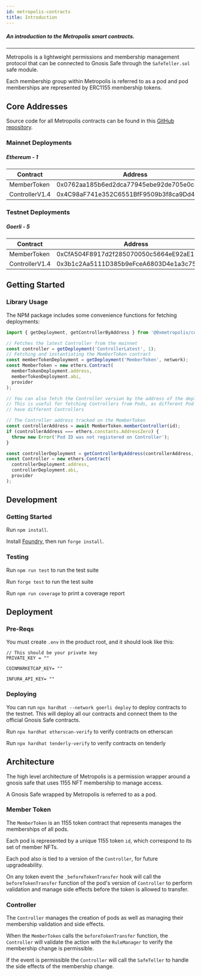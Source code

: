 ```yaml
---
id: metropolis-contracts
title: Introduction
---
```


##### An introduction to the Metropolis smart contracts.

---

Metropolis is a lightweight permissions and membership management protocol that can be connected to Gnosis Safe through the `SafeTeller.sol` safe module.

Each membership group within Metropolis is referred to as a pod and pod memberships are represented by ERC1155 membership tokens.

## Core Addresses

Source code for all Metropolis contracts can be found in this [GitHub repository](https://github.com/0xmetropolis/contracts).

### Mainnet Deployments

##### Ethereum - 1

| **Contract**   | **Address**                                |
| -------------- | ------------------------------------------ |
| MemberToken    | 0x0762aa185b6ed2dca77945ebe92de705e0c37ae3 |
| ControllerV1.4 | 0x4C98aF741e352C6551BfF9509b3f8ca9Dd4E6397 |

### Testnet Deployments

##### Goerli - 5

| **Contract**   | **Address**                                |
| -------------- | ------------------------------------------ |
| MemberToken    | 0xCfA504F8917d2f285070050c5664eE92aE17140D |
| ControllerV1.4 | 0x3b1c2Aa5111D385b9eFceA6803D4e1a3c7507852 |

## Getting Started

### Library Usage

The NPM package includes some convenience functions for fetching deployments:

```js
import { getDeployment, getControllerByAddress } from '@0xmetropolis/contracts';

// Fetches the latest Controller from the mainnet
const controller = getDeployment('ControllerLatest', 1);
// Fetching and instantiating the MemberToken contract
const memberTokenDeployment = getDeployment('MemberToken', network);
const MemberToken = new ethers.Contract(
  memberTokenDeployment.address,
  memberTokenDeployment.abi,
  provider
);

// You can also fetch the Controller version by the address of the deployment.
// This is useful for fetching Controllers from Pods, as different Pod versions
// have different Controllers

// The Controller address tracked on the MemberToken
const controllerAddress = await MemberToken.memberController(id);
if (controllerAddress === ethers.constants.AddressZero) {
  throw new Error('Pod ID was not registered on Controller');
}

const controllerDeployment = getControllerByAddress(controllerAddress, network);
const Controller = new ethers.Contract(
  controllerDeployment.address,
  controllerDeployment.abi,
  provider
);
```

###

## Development

### Getting Started

Run `npm install`.

Install [Foundry](https://github.com/foundry-rs/foundry/blob/master/README.md#installation), then run `forge install`.

### Testing

Run `npm run test` to run the test suite

Run `forge test` to run the test suite

Run `npm run coverage` to print a coverage report

## Deployment

### Pre-Reqs

You must create `.env` in the product root, and it should look like this:

```
// This should be your private key
PRIVATE_KEY = ""

COINMARKETCAP_KEY= ""

INFURA_API_KEY= ""
```

### Deploying

You can run `npx hardhat --network goerli deploy` to deploy contracts to the testnet. This will deploy all our contracts and connect them to the official Gnosis Safe contracts.

Run `npx hardhat etherscan-verify` to verify contracts on etherscan

Run `npx hardhat tenderly-verify` to verify contracts on tenderly

## Architecture

The high level architecture of Metropolis is a permission wrapper around a gnosis safe that uses 1155 NFT membership to manage access.

A Gnosis Safe wrapped by Metropolis is referred to as a pod.

### Member Token

The `MemberToken` is an 1155 token contract that represents manages the memberships of all pods.

Each pod is represented by a unique 1155 token `id`, which correspond to its set of member NFTs.

Each pod also is tied to a version of the `Controller`, for future upgradeability.

On any token event the `_beforeTokenTransfer` hook will call the `beforeTokenTransfer` function of the pod's version of `Controller` to perform validation and manage side effects before the token is allowed to transfer.

### Controller

The `Controller` manages the creation of pods as well as managing their membership validation and side effects.

When the `MemberToken` calls the `beforeTokenTransfer` function, the `Controller` will validate the action with the `RuleManager` to verify the membership change is permissible.

If the event is permissible the `Controller` will call the `SafeTeller` to handle the side effects of the membership change.

<!---  Commenting out as these are not accessible by public

### RuleManager

The `RuleManager` manages the rules for multiple pods, each rule is an arbitrary transaction that returns `true` or `false` based on a member's compliance at transfer time

### SafeTeller

The `SafeTeller` manages the side effects for multiple pods, before a valid token transfer the `SafeTeller` will perform owner updates to the pod's safe
-->
